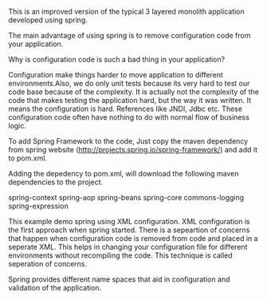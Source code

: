 This is an improved version of the typical 3 layered monolith application developed using spring.

The main advantage of using spring is to remove configuration code from your application.

Why is configuration code is such a bad thing in your application?

Configuration make things harder to move application to different environments.Also, we 
do only unit tests because its very hard to test our code base because of the complexity.
It is actually not the complexity of the code that makes testing the application hard, but the way it was written. It means the configuration is hard. References like JNDI, Jdbc etc. These configuration code often have nothing to do with normal flow of business logic.

To add Spring Framework to the code, Just copy the maven dependency from spring website 
(http://projects.spring.io/spring-framework/) and add it to pom.xml.

Adding the depedency to pom.xml, will download the following maven dependencies to the project.

spring-context
spring-aop
spring-beans
spring-core
commons-logging
spring-expression

This example demo spring using XML configuration. XML configuration is the first approach when spring started. There is a sepeartion of concerns that happen when configuration code is removed from code and placed in a seperate XML. This helps in changing your configuration file for different environments without recompiling the code. This technique is called seperation of concerns.

Spring provides different name spaces that aid in configuration and validation of the application.

    
